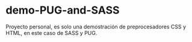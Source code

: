 # demo-PUG-and-SASS
Proyecto personal, es solo una demostración de preprocesadores CSS y HTML, en este caso de SASS y PUG.
